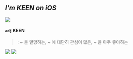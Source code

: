 ## <i> I'm KEEN on iOS </i>

<img src="https://user-images.githubusercontent.com/105625592/168594187-9e3a71a5-0038-4c0c-baad-160c5db5bb02.gif">

#### `adj` KEEN  
> : ~ 을 열망하는, ~ 에 대단히 관심이 많은, ~ 을 아주 좋아하는

 <a href="" target="_blank"><img src="https://img.shields.io/badge/swift-FA7343?style=for-the-badge&logo=swift&logoColor=FFFFFF"/></a>
 <a href="" target="_blank"><img src="https://img.shields.io/badge/ios-000000?style=for-the-badge&logo=ios&logoColor=FFFFFF"/></a>
